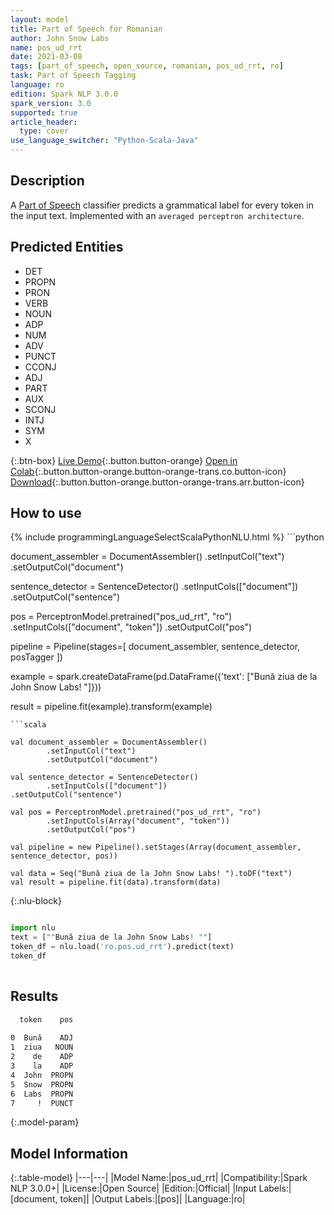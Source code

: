 ```yaml
---
layout: model
title: Part of Speech for Romanian
author: John Snow Labs
name: pos_ud_rrt
date: 2021-03-08
tags: [part_of_speech, open_source, romanian, pos_ud_rrt, ro]
task: Part of Speech Tagging
language: ro
edition: Spark NLP 3.0.0
spark_version: 3.0
supported: true
article_header:
  type: cover
use_language_switcher: "Python-Scala-Java"
---
```


## Description

A [Part of Speech](https://en.wikipedia.org/wiki/Part_of_speech) classifier predicts a grammatical label for every token in the input text. Implemented with an `averaged perceptron architecture`.

## Predicted Entities

- DET
- PROPN
- PRON
- VERB
- NOUN
- ADP
- NUM
- ADV
- PUNCT
- CCONJ
- ADJ
- PART
- AUX
- SCONJ
- INTJ
- SYM
- X

{:.btn-box}
[Live Demo](https://demo.johnsnowlabs.com/public/GRAMMAR_EN/){:.button.button-orange}
[Open in Colab](https://colab.research.google.com/github/JohnSnowLabs/spark-nlp-workshop/blob/master/tutorials/Certification_Trainings/Healthcare/4.Clinical_DeIdentification.ipynb){:.button.button-orange.button-orange-trans.co.button-icon}
[Download](https://s3.amazonaws.com/auxdata.johnsnowlabs.com/public/models/pos_ud_rrt_ro_3.0.0_3.0_1615230320555.zip){:.button.button-orange.button-orange-trans.arr.button-icon}

## How to use



<div class="tabs-box" markdown="1">
{% include programmingLanguageSelectScalaPythonNLU.html %}
```python

document_assembler = DocumentAssembler()
  .setInputCol("text")
  .setOutputCol("document")

sentence_detector = SentenceDetector()
  .setInputCols(["document"])
  .setOutputCol("sentence")

pos = PerceptronModel.pretrained("pos_ud_rrt", "ro")
  .setInputCols(["document", "token"])
  .setOutputCol("pos")

pipeline = Pipeline(stages=[
  document_assembler,
  sentence_detector,
  posTagger
])

example = spark.createDataFrame(pd.DataFrame({'text': ["Bună ziua de la John Snow Labs! "]}))

result = pipeline.fit(example).transform(example)


```
```scala

val document_assembler = DocumentAssembler()
        .setInputCol("text")
        .setOutputCol("document")

val sentence_detector = SentenceDetector()
        .setInputCols(["document"])
.setOutputCol("sentence")

val pos = PerceptronModel.pretrained("pos_ud_rrt", "ro")
        .setInputCols(Array("document", "token"))
        .setOutputCol("pos")

val pipeline = new Pipeline().setStages(Array(document_assembler, sentence_detector, pos))

val data = Seq("Bună ziua de la John Snow Labs! ").toDF("text")
val result = pipeline.fit(data).transform(data)

```

{:.nlu-block}
```python

import nlu
text = [""Bună ziua de la John Snow Labs! ""]
token_df = nlu.load('ro.pos.ud_rrt').predict(text)
token_df
    
```
</div>

## Results

```bash
  token    pos
              
0  Bună    ADJ
1  ziua   NOUN
2    de    ADP
3    la    ADP
4  John  PROPN
5  Snow  PROPN
6  Labs  PROPN
7     !  PUNCT
```

{:.model-param}
## Model Information

{:.table-model}
|---|---|
|Model Name:|pos_ud_rrt|
|Compatibility:|Spark NLP 3.0.0+|
|License:|Open Source|
|Edition:|Official|
|Input Labels:|[document, token]|
|Output Labels:|[pos]|
|Language:|ro|